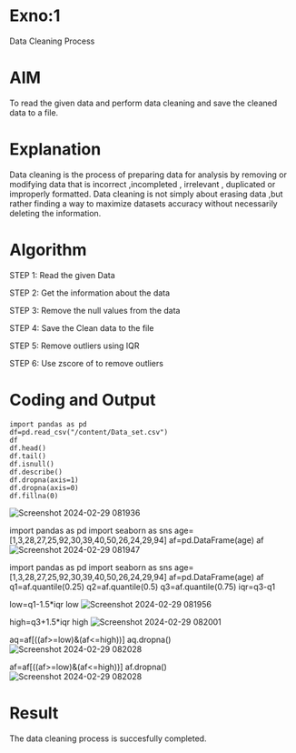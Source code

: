 # Exno:1
Data Cleaning Process

# AIM
To read the given data and perform data cleaning and save the cleaned data to a file.

# Explanation
Data cleaning is the process of preparing data for analysis by removing or modifying data that is incorrect ,incompleted , irrelevant , duplicated or improperly formatted. Data cleaning is not simply about erasing data ,but rather finding a way to maximize datasets accuracy without necessarily deleting the information.

# Algorithm
STEP 1: Read the given Data

STEP 2: Get the information about the data

STEP 3: Remove the null values from the data

STEP 4: Save the Clean data to the file

STEP 5: Remove outliers using IQR

STEP 6: Use zscore of to remove outliers

# Coding and Output
```
import pandas as pd
df=pd.read_csv("/content/Data_set.csv")
df
df.head()
df.tail()
df.isnull()
df.describe()
df.dropna(axis=1)
df.dropna(axis=0)
df.fillna(0)
```
![Screenshot 2024-02-29 081936](https://github.com/Munimadhuriganji/exno1/assets/138849444/5650d34c-7be9-4a52-ae03-86be4e262a5a)


import pandas as pd
import seaborn as sns
age=[1,3,28,27,25,92,30,39,40,50,26,24,29,94]
af=pd.DataFrame(age)
af
![Screenshot 2024-02-29 081947](https://github.com/Munimadhuriganji/exno1/assets/138849444/206294f1-814c-4c6b-afaa-8e6341f7f2c2)


import pandas as pd
import seaborn as sns
age=[1,3,28,27,25,92,30,39,40,50,26,24,29,94]
af=pd.DataFrame(age)
af
q1=af.quantile(0.25)
q2=af.quantile(0.5)
q3=af.quantile(0.75)
iqr=q3-q1

low=q1-1.5*iqr
low
![Screenshot 2024-02-29 081956](https://github.com/Munimadhuriganji/exno1/assets/138849444/0a991358-56ce-452e-be03-a036bb2d739f)

high=q3+1.5*iqr
high
![Screenshot 2024-02-29 082001](https://github.com/Munimadhuriganji/exno1/assets/138849444/0db179b6-f569-4ab9-b0df-06cf19b90f92)

aq=af[((af>=low)&(af<=high))]
aq.dropna()
![Screenshot 2024-02-29 082028](https://github.com/Munimadhuriganji/exno1/assets/138849444/20cf72a2-acec-4753-9414-a42b1511d7cc)

af=af[((af>=low)&(af<=high))]
af.dropna()
![Screenshot 2024-02-29 082028](https://github.com/Munimadhuriganji/exno1/assets/138849444/6cfedb1c-b5a5-43da-bf2e-59e74bde68bf)

# Result
The data cleaning process is succesfully completed.
